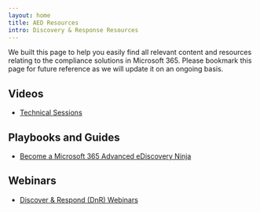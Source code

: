 ```yaml
---
layout: home
title: AED Resources
intro: Discovery & Response Resources
---
```


We built this page to help you easily find all relevant content and resources relating to the compliance solutions in Microsoft 365. Please bookmark this page for future reference as we will update it on an ongoing basis.

## Videos
* [Technical Sessions](http://aka.ms/videohub/DiscoverandRespond)

## Playbooks and Guides
* [Become a Microsoft 365 Advanced eDiscovery Ninja](https://aka.ms/ediscoveryninja)

## Webinars
* [Discover & Respond (DnR) Webinars](../../webinars#discovery--response)


